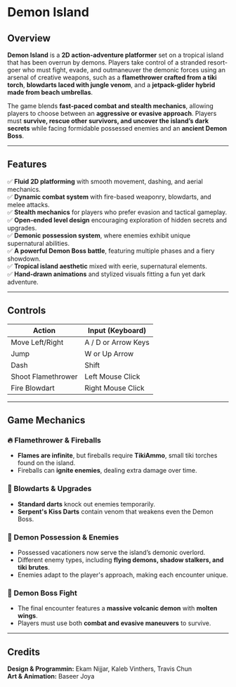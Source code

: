  # **Demon Island**

## **Overview**
**Demon Island** is a **2D action-adventure platformer** set on a tropical island that has been overrun by demons. Players take control of a stranded resort-goer who must fight, evade, and outmaneuver the demonic forces using an arsenal of creative weapons, such as a **flamethrower crafted from a tiki torch**, **blowdarts laced with jungle venom**, and a **jetpack-glider hybrid made from beach umbrellas**.

The game blends **fast-paced combat and stealth mechanics**, allowing players to choose between an **aggressive or evasive approach**. Players must **survive, rescue other survivors, and uncover the island’s dark secrets** while facing formidable possessed enemies and an **ancient Demon Boss**.

---
## **Features**
✅ **Fluid 2D platforming** with smooth movement, dashing, and aerial mechanics.  
✅ **Dynamic combat system** with fire-based weaponry, blowdarts, and melee attacks.  
✅ **Stealth mechanics** for players who prefer evasion and tactical gameplay.  
✅ **Open-ended level design** encouraging exploration of hidden secrets and upgrades.  
✅ **Demonic possession system**, where enemies exhibit unique supernatural abilities.  
✅ **A powerful Demon Boss battle**, featuring multiple phases and a fiery showdown.  
✅ **Tropical island aesthetic** mixed with eerie, supernatural elements.  
✅ **Hand-drawn animations** and stylized visuals fitting a fun yet dark adventure.  

---
## **Controls**  
| Action         | Input (Keyboard) |
|---------------|-----------------|
| Move Left/Right | A / D or Arrow Keys | 
| Jump          | W or Up Arrow    | 
| Dash          | Shift            | 
| Shoot Flamethrower | Left Mouse Click |
| Fire Blowdart | Right Mouse Click |


---
## **Game Mechanics**
### **🔥 Flamethrower & Fireballs**  
- **Flames are infinite**, but fireballs require **TikiAmmo**, small tiki torches found on the island.  
- Fireballs can **ignite enemies**, dealing extra damage over time.  

### **🏹 Blowdarts & Upgrades**  
- **Standard darts** knock out enemies temporarily.   
- **Serpent's Kiss Darts** contain venom that weakens even the Demon Boss.  

### **🦇 Demon Possession & Enemies**  
- Possessed vacationers now serve the island’s demonic overlord.  
- Different enemy types, including **flying demons, shadow stalkers, and tiki brutes**.  
- Enemies adapt to the player's approach, making each encounter unique.  

### **👹 Demon Boss Fight**  
- The final encounter features a **massive volcanic demon** with **molten wings**.  
- Players must use both **combat and evasive maneuvers** to survive.  

---
## **Credits**  
**Design & Programmin:** Ekam Nijjar, Kaleb Vinthers, Travis Chun  
**Art & Animation:** Baseer Joya

